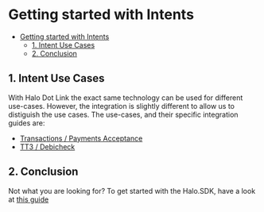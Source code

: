 # Getting started with Intents

* [Getting started with Intents](1.-getting-started.md#getting-started-with-intents)
  * [1. Intent Use Cases](1.-getting-started.md#1-intent-use-cases)
  * [2. Conclusion](1.-getting-started.md#2-conclusion)

## 1. Intent Use Cases

With Halo Dot Link the exact same technology can be used for different use-cases. However, the integration is slightly different to allow us to distiguish the use cases. The use-cases, and their specific integration guides are:

* [Transactions / Payments Acceptance](transaction-intent-integration-guide.md)
* [TT3 / Debicheck](tt3-intent-integration-guide.md)

## 2. Conclusion

Not what you are looking for? To get started with the Halo.SDK, have a look at [this guide](<../SDK/1. Getting Started.md>)
